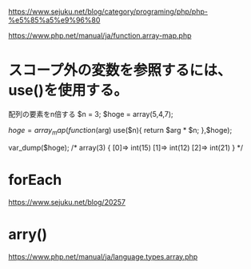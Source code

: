 https://www.sejuku.net/blog/category/programing/php/php-%e5%85%a5%e9%96%80


https://www.php.net/manual/ja/function.array-map.php

# スコープ外の変数を参照するには、use()を使用する。

配列の要素をn倍する
$n = 3;
$hoge = array(5,4,7);

$hoge = array_map(function($arg) use($n){
  return $arg * $n;
},$hoge);

var_dump($hoge);
/*
 array(3) { [0]=> int(15) [1]=> int(12) [2]=> int(21) }
*/

# forEach
https://www.sejuku.net/blog/20257

# arry()
https://www.php.net/manual/ja/language.types.array.php
